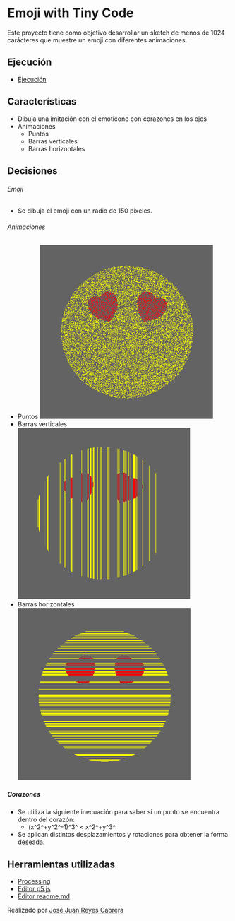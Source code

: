 # Emoji with Tiny Code

Este proyecto tiene como objetivo desarrollar un sketch de menos de 1024 carácteres que muestre un emoji con diferentes animaciones.

## Ejecución
- [Ejecución](https://editor.p5js.org/josejuan.jjrc7/present/skSjSYsoI)

## Características

- Dibuja una imitación con el emoticono con corazones en los ojos
- Animaciones
    - Puntos
    - Barras verticales
    - Barras horizontales

## Decisiones

###### Emoji
- Se dibuja el emoji con un radio de 150 píxeles.

###### Animaciones
- Puntos
![](puntos.png)
- Barras verticales
![](verticales.png)
- Barras horizontales
![](horizontales.png)

##### Corazones
- Se utiliza la siguiente inecuación para saber si un punto se encuentra dentro del corazón:
    -  (x^2^+y^2^-1)^3^ < x^2^+y^3^
- Se aplican distintos desplazamientos y rotaciones para obtener la forma deseada.

## Herramientas utilizadas
- [Processing](https://processing.org/)
- [Editor p5.js](https://editor.p5js.org/)
- [Editor readme.md](https://dillinger.io/)

Realizado por [José Juan Reyes Cabrera](https://github.com/JoseJuanRC)
